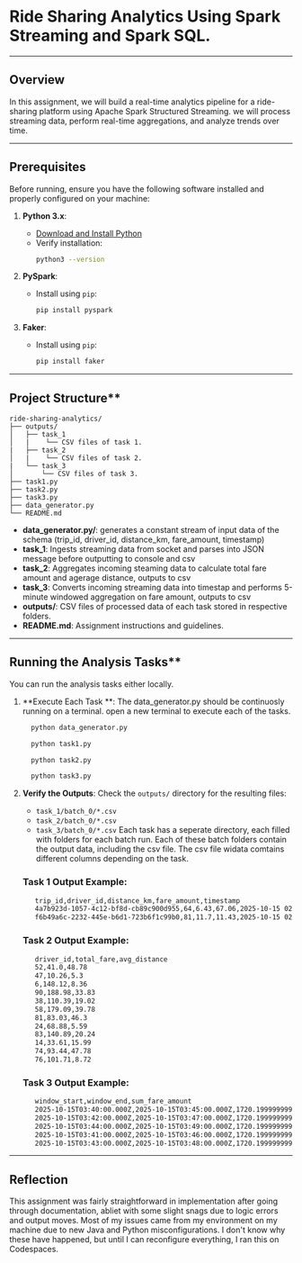 # Ride Sharing Analytics Using Spark Streaming and Spark SQL.
---
## **Overview**

In this assignment, we will build a real-time analytics pipeline for a ride-sharing platform using Apache Spark Structured Streaming. we will process streaming data, perform real-time aggregations, and analyze trends over time.

---

## **Prerequisites**
Before running, ensure you have the following software installed and properly configured on your machine:
1. **Python 3.x**:
   - [Download and Install Python](https://www.python.org/downloads/)
   - Verify installation:
     ```bash
     python3 --version
     ```

2. **PySpark**:
   - Install using `pip`:
     ```bash
     pip install pyspark
     ```

3. **Faker**:
   - Install using `pip`:
     ```bash
     pip install faker
     ```

---
## Project Structure**

```
ride-sharing-analytics/
├── outputs/
│   ├── task_1
│   |    └── CSV files of task 1.
|   ├── task_2
│   |    └── CSV files of task 2.
|   └── task_3
│       └── CSV files of task 3.
├── task1.py
├── task2.py
├── task3.py
├── data_generator.py
└── README.md
```

- **data_generator.py/**: generates a constant stream of input data of the schema (trip_id, driver_id, distance_km, fare_amount, timestamp)  
- **task_1**: Ingests streaming data from socket and parses into JSON message before outputting to console and csv
- **task_2**: Aggregates incoming steaming data to calculate total fare amount and agerage distance, outputs to csv
- **task_3**:  Converts incoming streaming data into timestap and performs 5-minute windowed aggregation on fare amount, outputs to csv
- **outputs/**: CSV files of processed data of each task stored in respective folders.
- **README.md**: Assignment instructions and guidelines.
  
---

## Running the Analysis Tasks**

You can run the analysis tasks either locally.

1. **Execute Each Task **: The data_generator.py should be continuosly running on a terminal. open a new terminal to execute each of the tasks.
   ```bash
     python data_generator.py
   ```
   ```bash
     python task1.py
   ```
   ```bash
     python task2.py
   ```
   ```bash
     python task3.py
   ```

2. **Verify the Outputs**:
   Check the `outputs/` directory for the resulting files:
   - `task_1/batch_0/*.csv`
   - `task_2/batch_0/*.csv`
   - `task_3/batch_0/*.csv`
   Each task has a seperate directory, each filled with folders for each batch run. Each of these batch folders contain the output data, including the csv file. The csv file widata comtains different columns depending on the task.
   
   ### Task 1 Output Example:   
   ```bash
      trip_id,driver_id,distance_km,fare_amount,timestamp
      4a7b923d-1057-4c12-bf8d-cb89c900d955,64,6.43,67.06,2025-10-15 02:49:53
      f6b49a6c-2232-445e-b6d1-723b6f1c99b0,81,11.7,11.43,2025-10-15 02:49:54
   ```
   
   ### Task 2 Output Example:   
   ```bash
      driver_id,total_fare,avg_distance
      52,41.0,48.78
      47,10.26,5.3
      6,148.12,8.36
      90,188.98,33.83
      38,110.39,19.02
      58,179.09,39.78
      81,83.03,46.3
      24,68.88,5.59
      83,140.89,20.24
      14,33.61,15.99
      74,93.44,47.78
      76,101.71,8.72
   ```
   
   ### Task 3 Output Example:   
   ```bash
      window_start,window_end,sum_fare_amount
      2025-10-15T03:40:00.000Z,2025-10-15T03:45:00.000Z,1720.1999999999998
      2025-10-15T03:42:00.000Z,2025-10-15T03:47:00.000Z,1720.1999999999998
      2025-10-15T03:44:00.000Z,2025-10-15T03:49:00.000Z,1720.1999999999998
      2025-10-15T03:41:00.000Z,2025-10-15T03:46:00.000Z,1720.1999999999998
      2025-10-15T03:43:00.000Z,2025-10-15T03:48:00.000Z,1720.1999999999998
   ```

---

## **Reflection**
This assignment was fairly straightforward in implementation after going through documentation, abliet with some slight snags due to logic errors and output moves. Most of my issues came from my environment on my machine due to new Java and Python misconfigurations. I don't know why these have happened, but until I can reconfigure everything, I ran this on Codespaces.


